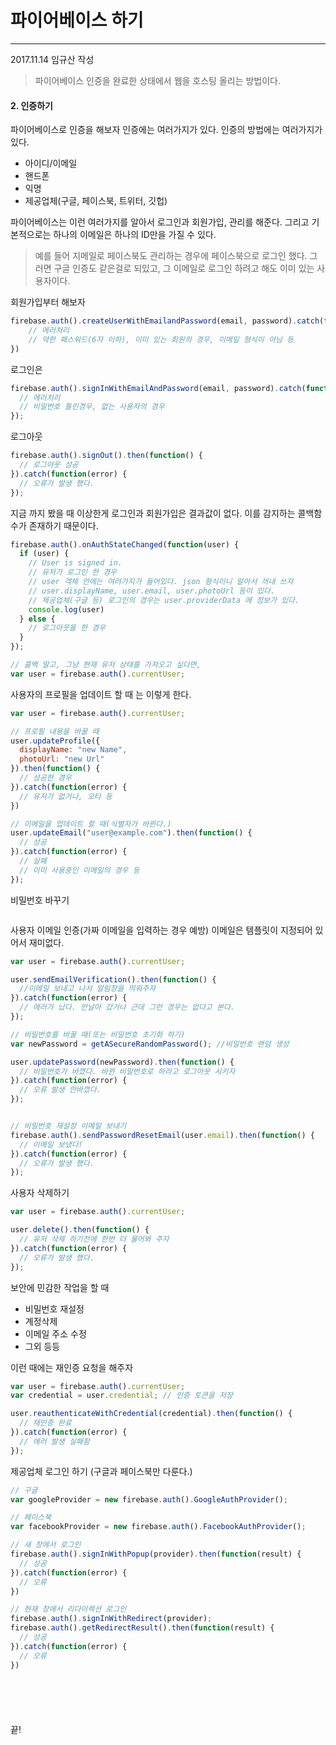 # 파이어베이스 하기
-----
2017.11.14 임규산 작성

> 파이어베이스 인증을 완료한 상태에서 웹을 호스팅 올리는 방법이다.


#### 2. 인증하기

파이어베이스로 인증을 해보자 인증에는 여러가지가 있다.
인증의 방법에는 여러가지가 있다.
- 아이디/이메일
- 핸드폰
- 익명
- 제공업체(구글, 페이스북, 트위터, 깃헙)

파이어베이스는 이런 여러가지를 알아서 로그인과 회원가입, 관리를 해준다.
그리고 기본적으로는 하나의 이메일은 하나의 ID만을 가질 수 있다.
> 예를 들어 지메일로 페이스북도 관리하는 경우에 페이스북으로 로그인 했다. 그러면 구글 인증도 같은걸로 되있고, 그 이메일로 로그인 하려고 해도 이미 있는 사용자이다.

회원가입부터 해보자
```javascript
firebase.auth().createUserWithEmailandPassword(email, password).catch(function(error) {
    // 에러처리
    // 약한 패스워드(6자 이하), 이미 있는 회원의 경우, 이메일 형식이 아님 등
})
```

로그인은
```javascript
firebase.auth().signInWithEmailAndPassword(email, password).catch(function(error) {
  // 에러처리
  // 비밀번호 틀린경우, 없는 사용자의 경우
});
```
로그아웃
```javascript
firebase.auth().signOut().then(function() {
  // 로그아웃 성공
}).catch(function(error) {
  // 오류가 발생 했다.
});
```

지금 까지 봤을 때 이상한게 로그인과 회원가입은 결과값이 없다. 이를 감지하는 콜백함수가 존재하기 때문이다.
```javascript
firebase.auth().onAuthStateChanged(function(user) {
  if (user) {
    // User is signed in.
    // 유저가 로그인 한 경우
    // user 객체 안에는 여러가지가 들어있다. json 형식이니 알아서 꺼내 쓰자
    // user.displayName, user.email, user.photoUrl 등이 있다.
    // 제공업체(구글 등) 로그인의 경우는 user.providerData 에 정보가 있다.
    console.log(user)
  } else {
    // 로그아웃을 한 경우
  }
});

// 콜백 말고, 그냥 현재 유저 상태를 가져오고 싶다면,
var user = firebase.auth().currentUser;

```

사용자의 프로필을 업데이트 할 때 는 이렇게 한다.
```javascript
var user = firebase.auth().currentUser;

// 프로필 내용을 바꿀 때
user.updateProfile({
  displayName: "new Name",
  photoUrl: "new Url"
}).then(function() {
  // 성공한 경우
}).catch(function(error) {
  // 유저가 없거나, 오타 등
})

// 이메일을 업데이트 할 때(식별자가 바뀐다.)
user.updateEmail("user@example.com").then(function() {
  // 성공
}).catch(function(error) {
  // 실패
  // 이미 사용중인 이메일의 경우 등
});

```

비밀번호 바꾸기
```javascript


```


사용자 이메일 인증(가짜 이메일을 입력하는 경우 예방)
이메일은 템플릿이 지정되어 있어서 재미없다.

```javascript
var user = firebase.auth().currentUser;

user.sendEmailVerification().then(function() {
  //이메일 보내고 나서 알림창을 띄워주자
}).catch(function(error) {
  // 에러가 났다. 안날아 갔거나 근데 그런 경우는 없다고 본다.
});

// 비밀번호를 바꿀 때(또는 비밀번호 초기화 하기)
var newPassword = getASecureRandomPassword(); //비밀번호 랜덤 생성

user.updatePassword(newPassword).then(function() {
  // 비밀번호가 바꼈다. 바뀐 비밀번호로 하라고 로그아웃 시키자
}).catch(function(error) {
  // 오류 발생 안바꼈다.
});


// 비밀번호 재설정 이메일 보내기
firebase.auth().sendPasswordResetEmail(user.email).then(function() {
  // 이메일 보냈다!
}).catch(function(error) {
  // 오류가 발생 했다.
});
```

사용자 삭제하기
```javascript
var user = firebase.auth().currentUser;

user.delete().then(function() {
  // 유저 삭제 하기전에 한번 더 물어봐 주자
}).catch(function(error) {
  // 오류가 발생 했다.
});
```

보안에 민감한 작업을 할 때
- 비밀번호 재설정
- 계정삭제
- 이메일 주소 수정
- 그외 등등

이런 때에는 재인증 요청을 해주자
```javascript
var user = firebase.auth().currentUser;
var credential = user.credential; // 인증 토큰을 저장

user.reauthenticateWithCredential(credential).then(function() {
  // 재인증 완료
}).catch(function(error) {
  // 에러 발생 실패함
});
```


제공업체 로그인 하기 (구글과 페이스북만 다룬다.)
```javascript
// 구글
var googleProvider = new firebase.auth().GoogleAuthProvider();

// 페이스북
var facebookProvider = new firebase.auth().FacebookAuthProvider();

// 새 창에서 로그인
firebase.auth().signInWithPopup(provider).then(function(result) {
  // 성공
}).catch(function(error) {
  // 오류
})

// 현재 창에서 리다이렉션 로그인
firebase.auth().signInWithRedirect(provider);
firebase.auth().getRedirectResult().then(function(result) {
  // 성공
}).catch(function(error) {
  // 오류
})
```

```javascript

```

```javascript

```

```javascript

```

```javascript

```

```javascript

```

끝!
